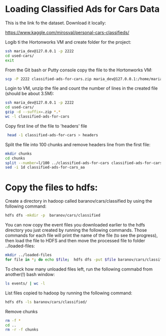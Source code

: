 # Loading Classified Ads for Cars Data

This is the link fo the dataset. Download it locally:

https://www.kaggle.com/mirosval/personal-cars-classifieds/

Logib ti the Hortonworks VM and create folder for the project:

```bash
ssh maria_dev@127.0.0.1 -p 2222
cd used-cars/
exit
```

From the Git bash or Putty console copy the file to the Hortonworks VM:

```bash
scp -P 2222 classified-ads-for-cars.zip maria_dev@127.0.0.1:/home/maria_dev/used-cars
```

Login to VM, unzip the file and count the number of lines in the created file (should be about 3.5M):

```bash
ssh maria_dev@127.0.0.1 -p 2222
cd used-cars/
gzip -d --suffix=.zip *.*
wc -l classified-ads-for-cars
```

Copy first line of the file to 'headers' file

```bash
 head -1 classified-ads-for-cars > headers
```

Split the file into 100 chunks and remove headers line from the first file:

```bash
mkdir chunks
cd chunks
split --number=l/100 ../classified-ads-for-cars classified-ads-for-cars_
sed -i 1d classified-ads-for-cars_aa
```

# Copy the files to hdfs: 

Create a directory in hadoop called baranov/cars/classified by using the following command: 
   
 ```bash
 hdfs dfs -mkdir -p  baranov/cars/classified
 ```

You can now copy the event files you downloaded earlier to the hdfs directory you just created by running the following commands. Those commands for each file will print the name of the file (to see the progress), then load the file to HDFS and then move the processed file to folder ../loaded-files:
 
```bash
mkdir ../loaded-files
for file in *; do echo $file;  hdfs dfs -put $file baranov/cars/classified/; mv $file -f ../loaded-files; done
```

To check how many unloaded files left, run the following commabd from another(!) bash window:

```bash
ls events/ | wc -l
```

List files copied to hadoop by running the following command: 

```bash
hdfs dfs -ls baranov/cars/classified/
```

Remove chunks

```bash
rm -f *
cd ..
rm -r -f chunks
```
